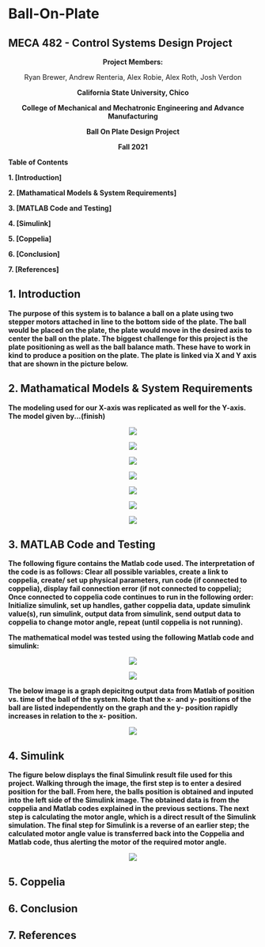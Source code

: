 # Ball-On-Plate
## MECA 482 - Control Systems Design Project

<p align="center"><b>Project Members: 
  </p>
<p align="center"></b> Ryan Brewer, Andrew Renteria, Alex Robie, Alex Roth, Josh Verdon
</p>
<p align="center"><b>California State University, Chico
  </p>
<p align="center"><b>College of Mechanical and Mechatronic Engineering and Advance Manufacturing
   </p>
<p align="center"><b>Ball On Plate Design Project
  </p>
<p align="center"><b> Fall 2021
   </p>
 <p align="left"><b>Table of Contents
    </p>
<p align="left">1. [Introduction]
   </p>
<p align="left">2. [Mathamatical Models & System Requirements]
   </p>
<p align="left">3. [MATLAB Code and Testing]
   </p>
<p align="left">4. [Simulink]
   </p>
<p align="left">5. [Coppelia]
   </p>
<p align="left">6. [Conclusion]
   </p>
<p align="left">7. [References]
   </p>
  
## 1. Introduction
The purpose of this system is to balance a ball on a plate using two stepper motors attached in line to the bottom side of the plate. The ball would be placed on the plate, the plate would move in the desired axis to center the ball on the plate. The biggest challenge for this project is the plate positioning as well as the ball balance math. These have to work in kind to produce a position on the plate. The plate is linked via X and Y axis that are shown in the picture below.

## 2. Mathamatical Models & System Requirements
The modeling used for our X-axis was replicated as well for the Y-axis. The model given by...(finish)
<p align="center">
<img src="Images/nonlinear.png">
  
<p align="center">
<img src="Images/LinearArm.png">
  
<p align="center">
<img src="Images/TransferFunction.png">

<p align="center">
<img src="Images/Zeta.png">
  
<p align="center">
<img src="Images/NaturalFrequency.png">
  
<p align="center">
<img src="Images/ProportionalGain.png">
  
<p align="center">
<img src="Images/DerivativeGain.png">
  
## 3. MATLAB Code and Testing
The following figure contains the Matlab code used. 
The interpretation of the code is as follows:
Clear all possible variables, create a link to coppelia, create/ set up physical parameters, run code (if connected to coppelia), display fail connection error (if not connected to coppelia);
Once connected to coppelia code continues to run in the following order:
Initialize simulink, set up handles, gather coppelia data, update simulink value(s), run simulink, output data from simulink, send output data to coppelia to change motor angle, repeat (until coppelia is not running).

The mathematical model was tested using the following Matlab code and simulink:
<p align="center">
  <img src="Images/Simulink Testing Code(1).png">
<p align="center">
  <img src="Images/Simulink Testing Code(2).png">

           
The below image is a graph depicitng output data from Matlab of position vs. time of the ball of the system. Note that the x- and y- positions of the ball are listed independently on the graph and the y- position rapidly increases in relation to the x- position.          
<p align="center">
  <img src="Images/Simulink Testing Graph.png">


  
## 4. Simulink
The figure below displays the final Simulink result file used for this project. Walking through the image, the first step is to enter a desired position for the ball. From here, the balls position is obtained and inputed into the left side of the Simulink image. The obtained data is from the coppelia and Matlab codes explained in the previous sections. The next step is calculating the motor angle, which is a direct result of the Simulink simulation. The final step for Simulink is a reverse of an earlier step; the calculated motor angle value is transferred back into the Coppelia and Matlab code, thus alerting the motor of the required motor angle.
  
<p align="center">
  <img src="Images/Simulink Testing Diagram.png">
  
  
## 5. Coppelia

## 6. Conclusion

## 7. References
